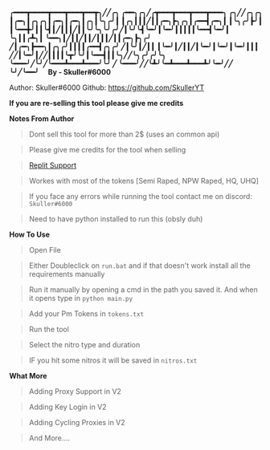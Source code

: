 **╭━━━┳━━━━┳━━━┳━━━┳━━┳╮╱╱╭╮ ╭━━╮╭╮╱╭┳━━━┳━━━┳━━━┳━━━╮ ╭╮╱╱╭╮╭╮**
**┃╭━╮┃╭╮╭╮┃╭━╮┃╭━╮┃╭╮┃╰╮╭╯┃ ┃╭╮┃┃┃╱┃┃╭━╮┣╮╭╮┃╭━━┫╭━╮┃ ┃╰╮╭╯┣╯┃**
**┃╰━━╋╯┃┃╰┫┃╱┃┃┃╱┃┃╰╯╰╮╰╯╭╯╱┃╰╯╰┫╰━╯┃╰━╯┃┃┃┃┃╰━━┫╰━╯┃ ╰╮┃┃╭┻╮┃**
**╰━━╮┃╱┃┃╱┃┃╱┃┃┃╱┃┃╭━╮┣╮╭╯ ╱┃╭━╮┣━━╮┃╭╮╭╯┃┃┃┃╭━━┫╭╮╭╯ ╱┃╰╯┃╱┃┃**
**┃╰━╯┃╱┃┃╱┃╰━╯┃╰━╯┃╰━╯┃┃┃ ╱╱┃╰━╯┃╱╱┃┃┃┃╰┳╯╰╯┃╰━━┫┃┃╰╮╱╱╰╮╭╯╭╯╰╮**
**╰━━━╯╱╰╯╱╰━━━┻━━━┻━━━╯╰╯ ╱ ╰━━━╯╱╱╰┻╯╰━┻━━━┻━━━┻╯╰━╯╱╱ ╰╯╱╰━━╯**
⠀                                             **By - Skuller#6000**


Author: Skuller#6000
Github: https://github.com/SkullerYT


**If you are re-selling this tool please give me credits**

__**Notes From Author**__
> Dont sell this tool for more than 2$ (uses an common api)

> Please give me credits for the tool when selling

> [Replit Support](https://replit.com/)

> Workes with most of the tokens [Semi Raped, NPW Raped, HQ, UHQ]

> If you face any errors while running the tool contact me on discord: `Skuller#6000`

> Need to have python installed to run this (obsly duh)


__**How To Use**__
> Open File

> Either Doubleclick on `run.bat` and if that doesn't work install all the requirements manually

> Run it manually by opening a cmd in the path you saved it. And when it opens type in `python main.py`

> Add your Pm Tokens in `tokens.txt`

> Run the tool

> Select the nitro type and duration

> IF you hit some nitros it will be saved in `nitros.txt`


__**What More**__
> Adding Proxy Support in V2

> Adding Key Login in V2

> Adding Cycling Proxies in V2

> And More....
